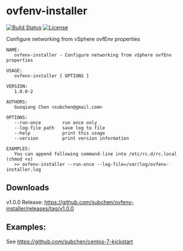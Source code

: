 # ovfenv-installer

[![Build Status](https://travis-ci.org/subchen/frep.svg?branch=master)](https://travis-ci.org/subchen/frep)
[![License](http://img.shields.io/badge/License-Apache_2-red.svg?style=flat)](http://www.apache.org/licenses/LICENSE-2.0)

Configure networking from vSphere ovfEnv properties

```
NAME:
   ovfenv-installer - Configure networking from vSphere ovfEnv properties

USAGE:
   ovfenv-installer [ OPTIONS ]

VERSION:
   1.0.0-2

AUTHORS:
   Guoqiang Chen <subchen@gmail.com>

OPTIONS:
   --run-once        run once only
   --log-file path   save log to file
   --help            print this usage
   --version         print version information

EXAMPLES:
   You can append following command-line into /etc/rc.d/rc.local (chmod +x)
   >> ovfenv-installer --run-once --log-file=/var/log/ovfenv-installer.log
```

## Downloads

v1.0.0 Release: https://github.com/subchen/ovfenv-installer/releases/tag/v1.0.0

## Examples:

See https://github.com/subchen/centos-7-kickstart

